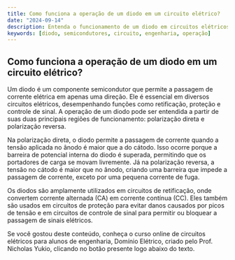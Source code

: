 ```yaml
---
title: Como funciona a operação de um diodo em um circuito elétrico?
date: "2024-09-14"
description: Entenda o funcionamento de um diodo em circuitos elétricos e sua importância na engenharia.
keywords: [diodo, semicondutores, circuito, engenharia, operação]
---
```


## Como funciona a operação de um diodo em um circuito elétrico?

Um diodo é um componente semicondutor que permite a passagem de corrente elétrica em apenas uma direção. Ele é essencial em diversos circuitos elétricos, desempenhando funções como retificação, proteção e controle de sinal. A operação de um diodo pode ser entendida a partir de suas duas principais regiões de funcionamento: polarização direta e polarização reversa.

Na polarização direta, o diodo permite a passagem de corrente quando a tensão aplicada no ânodo é maior que a do cátodo. Isso ocorre porque a barreira de potencial interna do diodo é superada, permitindo que os portadores de carga se movam livremente. Já na polarização reversa, a tensão no cátodo é maior que no ânodo, criando uma barreira que impede a passagem de corrente, exceto por uma pequena corrente de fuga.

Os diodos são amplamente utilizados em circuitos de retificação, onde convertem corrente alternada (CA) em corrente contínua (CC). Eles também são usados em circuitos de proteção para evitar danos causados por picos de tensão e em circuitos de controle de sinal para permitir ou bloquear a passagem de sinais elétricos.

Se você gostou deste conteúdo, conheça o curso online de circuitos elétricos para alunos de engenharia, Domínio Elétrico, criado pelo Prof. Nicholas Yukio, clicando no botão presente logo abaixo do texto.
